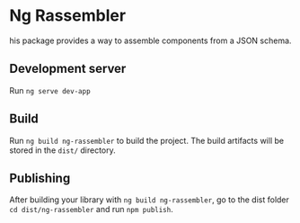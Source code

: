 # Ng Rassembler

his package provides a way to assemble components from a JSON schema.

## Development server

Run `ng serve dev-app`

## Build

Run `ng build ng-rassembler` to build the project. The build artifacts will be stored in the `dist/` directory.

## Publishing

After building your library with `ng build ng-rassembler`, go to the dist folder `cd dist/ng-rassembler` and run `npm publish`.